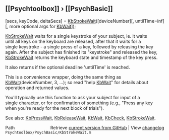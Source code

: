 ## [[Psychtoolbox]] &#8250; [[PsychBasic]]

[secs, keyCode, deltaSecs] = [KbStrokeWait](KbStrokeWait)([deviceNumber][, untilTime=inf][, more optional args for [KbWait](KbWait)]);  
  
[KbStrokeWait](KbStrokeWait) waits for a single keystroke of your subject, ie. it waits  
until all keys on the keyboard are released, after that it waits for a  
single keystroke - a single press of a key, followed by releasing the key  
again. After the subject has finished its "keystroke" and released the key,  
[KbStrokeWait](KbStrokeWait) returns the keyboard state and timestamp of the key press.  
  
It also returns if the optional deadline 'untilTime' is reached.  
  
This is a convenience wrapper, doing the same thing as  
[KbWait](KbWait)(deviceNumber, 3, ...); so read "help [KbWait](KbWait)" for details about  
operation and returned values.  
  
You'll typically use this function to ask your subject for input of a  
single character, or for confirmation of something (e.g., "Press any key  
when you're ready for the next block of trials").  
  
See also: [KbPressWait](KbPressWait), [KbReleaseWait](KbReleaseWait), [KbWait](KbWait), [KbCheck](KbCheck), [KbStrokeWait](KbStrokeWait).  




<div class="code_header" style="text-align:right;">
  <span style="float:left;">Path&nbsp;&nbsp;</span> <span class="counter">Retrieve <a href=
  "https://raw.github.com/Psychtoolbox-3/Psychtoolbox-3/beta/Psychtoolbox/PsychBasic/KbStrokeWait.m">current version from GitHub</a> | View <a href=
  "https://github.com/Psychtoolbox-3/Psychtoolbox-3/commits/beta/Psychtoolbox/PsychBasic/KbStrokeWait.m">changelog</a></span>
</div>
<div class="code">
  <code>Psychtoolbox/PsychBasic/KbStrokeWait.m</code>
</div>

